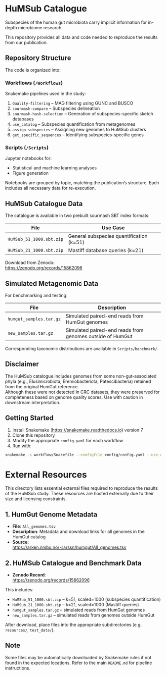 # HuMSub Catalogue  
Subspecies of the human gut microbiota carry implicit information for in-depth microbiome research

This repository provides all data and code needed to reproduce the results from our publication.

## Repository Structure

The code is organized into:

### Workflows (`/Workflows`)
Snakemake pipelines used in the study:

1. `Quality-filtering` – MAG filtering using GUNC and BUSCO  
2. `sourmash-compare` – Subspecies delineation  
3. `sourmash-hash-selection` – Generation of subspecies-specific sketch databases  
4. `use_catalog` – Subspecies quantification from metagenomes  
5. `assign-subspecies` – Assigning new genomes to HuMSub clusters  
6. `get_specific_sequences` – Identifying subspecies-specific genes

### Scripts (`/Scripts`)
Jupyter notebooks for:
- Statistical and machine learning analyses
- Figure generation

Notebooks are grouped by topic, matching the publication’s structure. Each includes all necessary data for re-execution.

## HuMSub Catalogue Data

The catalogue is available in two prebuilt sourmash SBT index formats:

| File                        | Use Case                                |
|-----------------------------|------------------------------------------|
| `HuMSub_51_1000.sbt.zip`    | General subspecies quantification (k=51) |
| `HuMSub_21_1000.sbt.zip`    | Mastiff database queries (k=21)          |

Download from Zenodo:  
https://zenodo.org/records/15862096

## Simulated Metagenomic Data

For benchmarking and testing:

| File                      | Description                                                  |
|---------------------------|--------------------------------------------------------------|
| `humgut_samples.tar.gz`   | Simulated paired-end reads from HumGut genomes               |
| `new_samples.tar.gz`      | Simulated paired-end reads from genomes outside of HumGut    |

Corresponding taxonomic distributions are available in `Scripts/benchmark/`.

## Disclaimer

The HuMSub catalogue includes genomes from some non-gut-associated phyla (e.g., Elusimicrobiota, Eremiobacteriota, Patescibacteria) retained from the original HumGut reference.  
Although these were not detected in CRC datasets, they were preserved for completeness based on genome quality scores. Use with caution in downstream interpretation.

## Getting Started

1. Install Snakemake (https://snakemake.readthedocs.io) version 7
2. Clone this repository
3. Modify the appropriate `config.yaml` for each workflow
4. Run with:

```bash
snakemake -s workflow/Snakefile --configfile config/config.yaml --use-conda --cores 4
```

# External Resources

This directory lists essential external files required to reproduce the results of the HuMSub study. These resources are hosted externally due to their size and licensing constraints.

## 1. HumGut Genome Metadata

- **File**: `All_genomes.tsv`  
- **Description**: Metadata and download links for all genomes in the HumGut catalog
- **Source**:  
  https://arken.nmbu.no/~larssn/humgut/All_genomes.tsv

## 2. HuMSub Catalogue and Benchmark Data

- **Zenodo Record**:  
  https://zenodo.org/records/15862096

This includes:

- `HuMSub_51_1000.sbt.zip` – k=51, scaled=1000 (subspecies quantification)
- `HuMSub_21_1000.sbt.zip` – k=21, scaled=1000 (Mastiff queries)
- `humgut_samples.tar.gz` – simulated reads from HumGut genomes
- `new_samples.tar.gz` – simulated reads from genomes outside HumGut

After download, place files into the appropriate subdirectories (e.g. `resources/`, `test_data/`).

## Note

Some files may be automatically downloaded by Snakemake rules if not found in the expected locations. Refer to the main `README.md` for pipeline instructions.